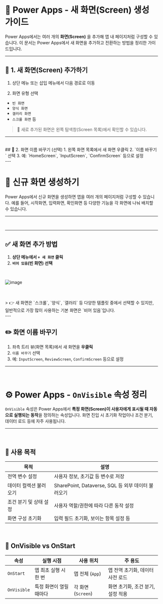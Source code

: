 # 🎨 Power Apps - 새 화면(Screen) 생성 가이드

Power Apps에서는 여러 개의 **화면(Screen)** 을 추가해 앱 내 페이지처럼 구성할 수 있습니다. 이 문서는 Power Apps에서 새 화면을 추가하고 전환하는 방법을 정리한 가이드입니다.

---


## 📌 1. 새 화면(Screen) 추가하기
1. 상단 메뉴 또는 삽입 메뉴에서 다음 경로로 이동  


2. 화면 유형 선택  
- `빈 화면`
- `양식 화면`
- `갤러리 화면`
- `스크롤 화면` 등

> 📝 새로 추가된 화면은 왼쪽 탐색창(Screen 목록)에서 확인할 수 있습니다.

---
<br>
## 📌 2. 화면 이름 바꾸기 (선택)
1. 왼쪽 화면 목록에서 새 화면 우클릭
2. `이름 바꾸기` 선택
3. 예: `HomeScreen`, `InputScreen`, `ConfirmScreen` 등으로 설정
<br>
---

# 📌 신규 화면 생성하기

Power Apps에서 신규 화면을 생성하면 앱을 여러 개의 페이지처럼 구성할 수 있습니다. 예를 들어, 시작화면, 입력화면, 확인화면 등 다양한 기능을 각 화면에 나눠 배치할 수 있습니다.

---
<br>

---
## ✅ 새 화면 추가 방법

1. **상단 메뉴에서 `+ 새 화면` 클릭**
2. **`비어 있음`(빈 화면) 선택**
<br>

![image](https://github.com/user-attachments/assets/a91c0368-bb31-4ccc-92fe-b47313399f89)

<br>
<br>
> 👉 새 화면은 `스크롤`, `양식`, `갤러리` 등 다양한 템플릿 중에서 선택할 수 있지만, 일반적으로 가장 많이 사용하는 기본 화면은 `비어 있음`입니다.
<br>
---

## ✏️ 화면 이름 바꾸기

1. 좌측 트리 뷰(화면 목록)에서 새 화면을 **우클릭**
2. `이름 바꾸기` 선택
3. 예: `InputScreen`, `ReviewScreen`, `ConfirmScreen` 등으로 설정

---
<br>


# ⚙️ Power Apps - `OnVisible` 속성 정리

`OnVisible` 속성은 Power Apps에서 **특정 화면(Screen)이 사용자에게 표시될 때 자동으로 실행되는 동작**을 정의하는 속성입니다. 화면 진입 시 초기화 작업이나 조건 분기, 데이터 로드 등에 자주 사용됩니다.

---
<br>

## 📌 사용 목적

| 목적                      | 설명                                                                 |
|---------------------------|----------------------------------------------------------------------|
| 전역 변수 설정            | 사용자 정보, 초기값 등 변수로 저장                                  |
| 데이터 컬렉션 불러오기    | SharePoint, Dataverse, SQL 등 외부 데이터 불러오기                  |
| 조건 분기 및 상태 설정    | 사용자 역할/권한에 따라 다른 동작 설정                              |
| 화면 구성 초기화          | 입력 필드 초기화, 보이는 항목 설정 등                              |
<br>

## 🔁 OnVisible vs OnStart

| 속성       | 실행 시점                 | 사용 위치         | 주 용도                           |
|------------|---------------------------|--------------------|------------------------------------|
| `OnStart`  | 앱 최초 실행 시 한 번     | 앱 전체 (`App`)    | 앱 전역 초기화, 데이터 사전 로드   |
| `OnVisible`| 특정 화면이 열릴 때마다   | 각 화면 (`Screen`) | 화면 초기화, 조건 분기, 설정 적용  |

